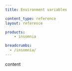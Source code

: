 ```yaml
---
title: Environment variables

content_type: reference
layout: reference

products:
    - insomnia

breadcrumbs:
  - /insomnia/
---
```


content